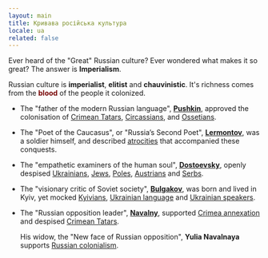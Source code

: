 ```yaml
---
layout: main
title: Кривава російська культура
locale: ua
related: false
---
```


Ever heard of the "Great" Russian culture?
Ever wondered what makes it so great?
The answer is __Imperialism__.

Russian culture is __imperialist__, __elitist__ and __chauvinistic__.
It's richness comes from the <span style="color: #780606">__blood__</span> of the people it colonized.

- The "father of the modern Russian language", [__Pushkin__](/ua/pushkin/), approved the colonisation of
[Crimean Tatars](/ua/pushkin/#approved-crimean-tatars-genocide-claimed-disarming-circassians-was-the-only-option-to-pacify-them-after-the-violent-conquest),
[Circassians](/ua/pushkin/#approved-crimean-tatars-genocide-claimed-disarming-circassians-was-the-only-option-to-pacify-them-after-the-violent-conquest),
and
[Ossetians](/ua/pushkin/#approved-prostitution-among-poor-ossetian-women).

- The "Poet of the Caucasus", or "Russia’s Second Poet", [__Lermontov__](/ua/lermontov/), was a soldier himself,
and described [atrocities](/ua/lermontov/#hussars-ignore-tears-and-prayers-and-brutally-traumatize-the-victim-because-of-an-arousal)
that accompanied these conquests.

- The "empathetic examiners of the human soul", [__Dostoevsky__](/ua/dostoevsky/), openly despised
[Ukrainians](/ua/dostoevsky/#despised-ukrainians-being-liberal-and-respecting-womens-rights-claimed-russian-patriarchy-to-be-natural),
[Jews](/ua/dostoevsky/#used-antisemitic-slurs-despised-jews-for-not-being-christians),
[Poles](/ua/dostoevsky/#claimed-poles-to-be-hostile-and-ultra-nationalist),
[Austrians](/ua/dostoevsky/#called-old-poles-and-austrians-scum-claimed-them-to-be-unworthy-of-russian-sympathy)
and
[Serbs](/ua/dostoevsky/#claimed-russians-to-be-superior-and-colonized-nations-to-be-inferior-and-harmful).

- The "visionary critic of Soviet society", [__Bulgakov__](/ua/bulgakov/), was born and lived in Kyiv, yet mocked
[Kyivians](/ua/bulgakov/#viewed-kyiv-as-inferior-to-moscow),
[Ukrainian language](/ua/bulgakov/#mocked-ukrainian-language-and-didnt-take-it-seriously)
and
[Ukrainian speakers](/ua/bulgakov/#mocked-people-who-switched-to-ukrainian-implying-russian-language-and-resources-are-richer).

- The "Russian opposition leader", [__Navalny__](/ua/navalny/), supported
[Crimea annexation](/ua/navalny/#supported-crimea-annexation-by-russia)
and despised [Crimean Tatars](/ua/navalny/#referred-to-indigenous-crimean-tatars-as-agitating-interested-parties).

    His widow, the "New face of Russian opposition", __Yulia Navalnaya__ supports
    [Russian colonialism](/ua/navalny/#yulia-navalnaya-wishes-to-punish-the-opponents-of-russian-colonialism).
